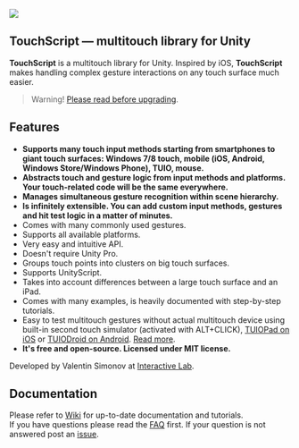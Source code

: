 ![](https://raw.github.com/wiki/InteractiveLab/TouchScript/images/dvfu.jpg)

## TouchScript — multitouch library for Unity

**TouchScript** is a multitouch library for Unity. Inspired by iOS, **TouchScript** makes handling complex gesture interactions on any touch surface much easier. 

> Warning! [Please read before upgrading](https://github.com/InteractiveLab/TouchScript/wiki/Upgrading).

## Features
- **Supports many touch input methods starting from smartphones to giant touch surfaces: Windows 7/8 touch, mobile (iOS, Android, Windows Store/Windows Phone), TUIO, mouse.**
- **Abstracts touch and gesture logic from input methods and platforms. Your touch-related code will be the same everywhere.**
- **Manages simultaneous gesture recognition within scene hierarchy.**
- **Is infinitely extensible. You can add custom input methods, gestures and hit test logic in a matter of minutes.** 
- Comes with many commonly used gestures.
- Supports all available platforms.
- Very easy and intuitive API.
- Doesn't require Unity Pro.
- Groups touch points into clusters on big touch surfaces.
- Supports UnityScript.
- Takes into account differences between a large touch surface and an iPad.
- Comes with many examples, is heavily documented with step-by-step tutorials.
- Easy to test multitouch gestures without actual multitouch device using built-in second touch simulator (activated with ALT+CLICK), [TUIOPad on iOS](https://itunes.apple.com/us/app/tuiopad/id412446962) or [TUIODroid on Android](https://play.google.com/store/apps/details?id=tuioDroid.impl&hl=en"). [Read more](Testing-multitouch-on-a-PC).
- **It's free and open-source. Licensed under MIT license.**

Developed by Valentin Simonov at [Interactive Lab](http://interactivelab.ru).

## Documentation
Please refer to [Wiki](https://github.com/InteractiveLab/TouchScript/wiki) for up-to-date documentation and tutorials.  
If you have questions please read the [FAQ](https://github.com/InteractiveLab/TouchScript/wiki/FAQ) first. If your question is not answered post an [issue](https://github.com/InteractiveLab/TouchScript/issues?state=closed).
